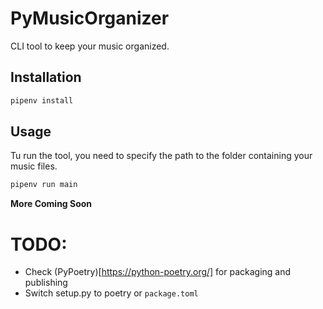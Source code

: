 # PyMusicOrganizer

CLI tool to keep your music organized.

## Installation

```bash
pipenv install 
```

## Usage

Tu run the tool, you need to specify the path to the folder containing your music files.

```bash
pipenv run main
```

**More Coming Soon**


# TODO:
- Check (PyPoetry)[https://python-poetry.org/] for packaging and publishing
- Switch setup.py to poetry or `package.toml`
